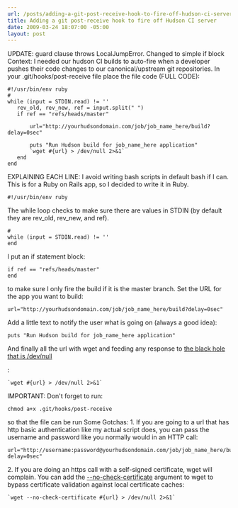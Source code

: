 ```yaml
---
url: /posts/adding-a-git-post-receive-hook-to-fire-off-hudson-ci-server
title: Adding a git post-receive hook to fire off Hudson CI server
date: 2009-03-24 18:07:00 -05:00
layout: post
---
```


UPDATE: guard clause throws LocalJumpError. Changed to simple if block Context: I needed our hudson CI builds to auto-fire when a developer pushes their code changes to our canonical/upstream git repositories. In your .git/hooks/post-receive file place the file code (FULL CODE):

    #!/usr/bin/env ruby
    #
    while (input = STDIN.read) != ''
       rev_old, rev_new, ref = input.split(" ")
       if ref == "refs/heads/master"

           url="http://yourhudsondomain.com/job/job_name_here/build?delay=0sec"

           puts "Run Hudson build for job_name_here application"
           `wget #{url} > /dev/null 2>&1`
       end
    end

EXPLAINING EACH LINE: I avoid writing bash scripts in default bash if I can. This is for a Ruby on Rails app, so I decided to write it in Ruby.

    #!/usr/bin/env ruby

The while loop checks to make sure there are values in STDIN (by default they are rev_old, rev_new, and ref).

    #
    while (input = STDIN.read) != ''
    end

I put an if statement block:

    if ref == "refs/heads/master"
    end

to make sure I only fire the build if it is the master branch. Set the URL for the app you want to build:

    url="http://yourhudsondomain.com/job/job_name_here/build?delay=0sec"

Add a little text to notify the user what is going on (always a good idea):

    puts "Run Hudson build for job_name_here application"

And finally all the url with wget and feeding any response to [the black hole that is /dev/null](http://www.xaprb.com/blog/2006/06/06/what-does-devnull-21-mean/)

:

    `wget #{url} > /dev/null 2>&1`

IMPORTANT: Don't forget to run:

    chmod a+x .git/hooks/post-receive

so that the file can be run Some Gotchas: 1\. If you are going to a url that has http basic authentication like my actual script does, you can pass the username and password like you normally would in an HTTP call:

    url="http://username:password@yourhudsondomain.com/job/job_name_here/build?delay=0sec"

2\. If you are doing an https call with a self-signed certificate, wget will complain. You can add the [\--no-check-certificate](http://www.gnu.org/software/wget/manual/html_node/HTTPS-_0028SSL_002fTLS_0029-Options.html) argument to wget to bypass certificate validation against local certificate caches:

    `wget --no-check-certificate #{url} > /dev/null 2>&1`
